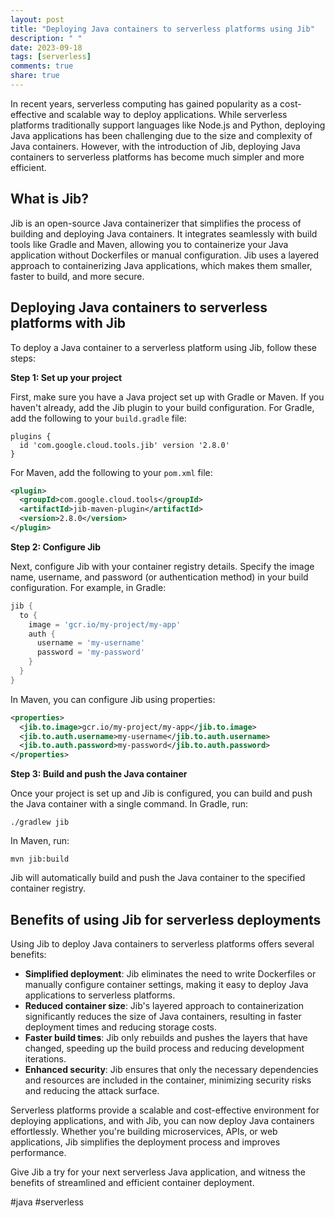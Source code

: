 ```yaml
---
layout: post
title: "Deploying Java containers to serverless platforms using Jib"
description: " "
date: 2023-09-18
tags: [serverless]
comments: true
share: true
---
```


In recent years, serverless computing has gained popularity as a cost-effective and scalable way to deploy applications. While serverless platforms traditionally support languages like Node.js and Python, deploying Java applications has been challenging due to the size and complexity of Java containers. However, with the introduction of Jib, deploying Java containers to serverless platforms has become much simpler and more efficient.

## What is Jib?

Jib is an open-source Java containerizer that simplifies the process of building and deploying Java containers. It integrates seamlessly with build tools like Gradle and Maven, allowing you to containerize your Java application without Dockerfiles or manual configuration. Jib uses a layered approach to containerizing Java applications, which makes them smaller, faster to build, and more secure.

## Deploying Java containers to serverless platforms with Jib

To deploy a Java container to a serverless platform using Jib, follow these steps:

**Step 1: Set up your project**

First, make sure you have a Java project set up with Gradle or Maven. If you haven't already, add the Jib plugin to your build configuration. For Gradle, add the following to your `build.gradle` file:

```
plugins {
  id 'com.google.cloud.tools.jib' version '2.8.0'
}
```

For Maven, add the following to your `pom.xml` file:

```xml
<plugin>
  <groupId>com.google.cloud.tools</groupId>
  <artifactId>jib-maven-plugin</artifactId>
  <version>2.8.0</version>
</plugin>
```

**Step 2: Configure Jib**

Next, configure Jib with your container registry details. Specify the image name, username, and password (or authentication method) in your build configuration. For example, in Gradle:

```groovy
jib {
  to {
    image = 'gcr.io/my-project/my-app'
    auth {
      username = 'my-username'
      password = 'my-password'
    }
  }
}
```

In Maven, you can configure Jib using properties:

```xml
<properties>
  <jib.to.image>gcr.io/my-project/my-app</jib.to.image>
  <jib.to.auth.username>my-username</jib.to.auth.username>
  <jib.to.auth.password>my-password</jib.to.auth.password>
</properties>
```

**Step 3: Build and push the Java container**

Once your project is set up and Jib is configured, you can build and push the Java container with a single command. In Gradle, run:

```
./gradlew jib
```

In Maven, run:

```
mvn jib:build
```

Jib will automatically build and push the Java container to the specified container registry.

## Benefits of using Jib for serverless deployments

Using Jib to deploy Java containers to serverless platforms offers several benefits:

- **Simplified deployment**: Jib eliminates the need to write Dockerfiles or manually configure container settings, making it easy to deploy Java applications to serverless platforms.
- **Reduced container size**: Jib's layered approach to containerization significantly reduces the size of Java containers, resulting in faster deployment times and reducing storage costs.
- **Faster build times**: Jib only rebuilds and pushes the layers that have changed, speeding up the build process and reducing development iterations.
- **Enhanced security**: Jib ensures that only the necessary dependencies and resources are included in the container, minimizing security risks and reducing the attack surface.

Serverless platforms provide a scalable and cost-effective environment for deploying applications, and with Jib, you can now deploy Java containers effortlessly. Whether you're building microservices, APIs, or web applications, Jib simplifies the deployment process and improves performance.

Give Jib a try for your next serverless Java application, and witness the benefits of streamlined and efficient container deployment.

#java #serverless